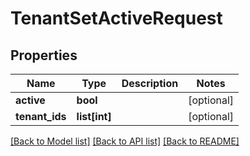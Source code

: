# TenantSetActiveRequest

## Properties
Name | Type | Description | Notes
------------ | ------------- | ------------- | -------------
**active** | **bool** |  | [optional] 
**tenant_ids** | **list[int]** |  | [optional] 

[[Back to Model list]](../README.md#documentation-for-models) [[Back to API list]](../README.md#documentation-for-api-endpoints) [[Back to README]](../README.md)


